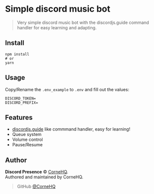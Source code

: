 # Simple discord music bot
> Very simple discord music bot with the discordjs.guide command handler for easy learning and adapting.

## Install

```
npm install
# or
yarn
```

## Usage

Copy/Rename the `.env_example` to `.env` and fill out the values:

```
DISCORD_TOKEN=
DISCORD_PREFIX=
```

## Features

* [discordjs.guide](https://discordjs.guide/) like commmand handler, easy for learning!
* Queue system
* Volume control
* Pause/Resume

## Author

**Discord Presence** © [CorneHQ](https://github.com/CorneHQ).  
Authored and maintained by CorneHQ.

> GitHub [@CorneHQ](https://github.com/CorneHQ)
